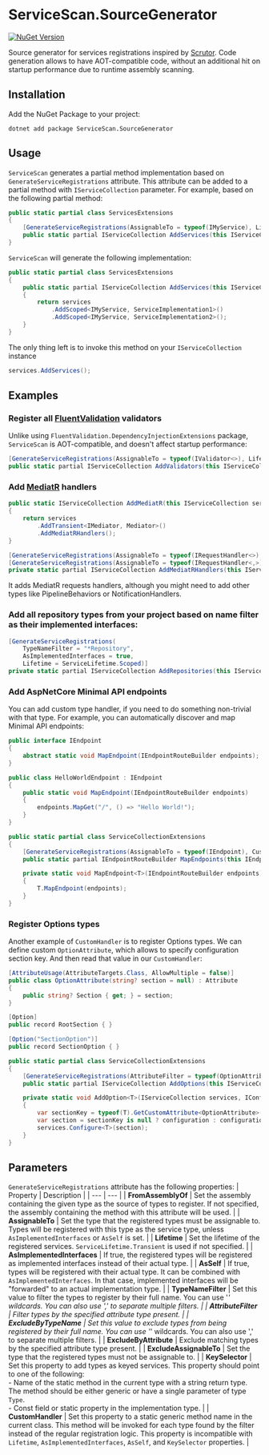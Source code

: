 # ServiceScan.SourceGenerator
[![NuGet Version](https://img.shields.io/nuget/v/ServiceScan.SourceGenerator)](https://www.nuget.org/packages/ServiceScan.SourceGenerator/)

Source generator for services registrations inspired by [Scrutor](https://github.com/khellang/Scrutor/).
Code generation allows to have AOT-compatible code, without an additional hit on startup performance due to runtime assembly scanning.

## Installation 
Add the NuGet Package to your project:
```
dotnet add package ServiceScan.SourceGenerator
```

## Usage

`ServiceScan` generates a partial method implementation based on `GenerateServiceRegistrations` attribute. This attribute can be added to a partial method with `IServiceCollection` parameter. 
For example, based on the following partial method:
```csharp
public static partial class ServicesExtensions
{
    [GenerateServiceRegistrations(AssignableTo = typeof(IMyService), Lifetime = ServiceLifetime.Scoped)]
    public static partial IServiceCollection AddServices(this IServiceCollection services);
}
```

`ServiceScan` will generate the following implementation:
```csharp
public static partial class ServicesExtensions
{
    public static partial IServiceCollection AddServices(this IServiceCollection services)
    {
        return services
            .AddScoped<IMyService, ServiceImplementation1>()
            .AddScoped<IMyService, ServiceImplementation2>();
    }
}
```

The only thing left is to invoke this method on your `IServiceCollection` instance
```csharp
services.AddServices();
```

## Examples

### Register all [FluentValidation](https://github.com/FluentValidation/FluentValidation) validators
Unlike using `FluentValidation.DependencyInjectionExtensions` package, `ServiceScan` is AOT-compatible, and doesn't affect startup performance:
```csharp
[GenerateServiceRegistrations(AssignableTo = typeof(IValidator<>), Lifetime = ServiceLifetime.Singleton)]
public static partial IServiceCollection AddValidators(this IServiceCollection services);
```

### Add [MediatR](https://github.com/jbogard/MediatR) handlers
```csharp
public static IServiceCollection AddMediatR(this IServiceCollection services)
{
    return services
        .AddTransient<IMediator, Mediator>()
        .AddMediatRHandlers();
}

[GenerateServiceRegistrations(AssignableTo = typeof(IRequestHandler<>), Lifetime = ServiceLifetime.Transient)]
[GenerateServiceRegistrations(AssignableTo = typeof(IRequestHandler<,>), Lifetime = ServiceLifetime.Transient)]
private static partial IServiceCollection AddMediatRHandlers(this IServiceCollection services);
```
It adds MediatR requests handlers, although you might need to add other types like PipelineBehaviors or NotificationHandlers.

### Add all repository types from your project based on name filter as their implemented interfaces:
```csharp
[GenerateServiceRegistrations(
    TypeNameFilter = "*Repository",
    AsImplementedInterfaces = true,
    Lifetime = ServiceLifetime.Scoped)]
private static partial IServiceCollection AddRepositories(this IServiceCollection services);
```

### Add AspNetCore Minimal API endpoints
You can add custom type handler, if you need to do something non-trivial with that type. For example, you can automatically discover
and map Minimal API endpoints:
```csharp
public interface IEndpoint
{
    abstract static void MapEndpoint(IEndpointRouteBuilder endpoints);
}

public class HelloWorldEndpoint : IEndpoint
{
    public static void MapEndpoint(IEndpointRouteBuilder endpoints)
    {
        endpoints.MapGet("/", () => "Hello World!");
    }
}

public static partial class ServiceCollectionExtensions
{
    [GenerateServiceRegistrations(AssignableTo = typeof(IEndpoint), CustomHandler = nameof(MapEndpoint))]
    public static partial IEndpointRouteBuilder MapEndpoints(this IEndpointRouteBuilder endpoints);

    private static void MapEndpoint<T>(IEndpointRouteBuilder endpoints) where T : IEndpoint
    {
        T.MapEndpoint(endpoints);
    }
}
```

### Register Options types
Another example of `CustomHandler` is to register Options types. We can define custom `OptionAttribute`, which allows to specify configuration section key.
And then read that value in our `CustomHandler`:
```csharp
[AttributeUsage(AttributeTargets.Class, AllowMultiple = false)]
public class OptionAttribute(string? section = null) : Attribute
{
    public string? Section { get; } = section;
}

[Option]
public record RootSection { }

[Option("SectionOption")]
public record SectionOption { }

public static partial class ServiceCollectionExtensions
{
    [GenerateServiceRegistrations(AttributeFilter = typeof(OptionAttribute), CustomHandler = nameof(AddOption))]
    public static partial IServiceCollection AddOptions(this IServiceCollection services, IConfiguration configuration);

    private static void AddOption<T>(IServiceCollection services, IConfiguration configuration) where T : class
    {
        var sectionKey = typeof(T).GetCustomAttribute<OptionAttribute>()?.Section;
        var section = sectionKey is null ? configuration : configuration.GetSection(sectionKey);
        services.Configure<T>(section);
    }
}
```


## Parameters

`GenerateServiceRegistrations` attribute has the following properties:
| Property | Description |
| --- | --- |
| **FromAssemblyOf** | Set the assembly containing the given type as the source of types to register. If not specified, the assembly containing the method with this attribute will be used. |
| **AssignableTo** | Set the type that the registered types must be assignable to. Types will be registered with this type as the service type, unless `AsImplementedInterfaces` or `AsSelf` is set. |
| **Lifetime** | Set the lifetime of the registered services. `ServiceLifetime.Transient` is used if not specified. |
| **AsImplementedInterfaces** | If true, the registered types will be registered as implemented interfaces instead of their actual type. |
| **AsSelf** | If true, types will be registered with their actual type. It can be combined with `AsImplementedInterfaces`. In that case, implemented interfaces will be "forwarded" to an actual implementation type. |
| **TypeNameFilter** | Set this value to filter the types to register by their full name. You can use '*' wildcards. You can also use ',' to separate multiple filters. |
| **AttributeFilter** | Filter types by the specified attribute type present. |
| **ExcludeByTypeName** | Set this value to exclude types from being registered by their full name. You can use '*' wildcards. You can also use ',' to separate multiple filters. |
| **ExcludeByAttribute** | Exclude matching types by the specified attribute type present. |
| **ExcludeAssignableTo** | Set the type that the registered types must not be assignable to. |
| **KeySelector** | Set this property to add types as keyed services. This property should point to one of the following: <br>- Name of the static method in the current type with a string return type. The method should be either generic or have a single parameter of type `Type`. <br>- Const field or static property in the implementation type. |
| **CustomHandler** | Set this property to a static generic method name in the current class. This method will be invoked for each type found by the filter instead of the regular registration logic. This property is incompatible with `Lifetime`, `AsImplementedInterfaces`, `AsSelf`, and `KeySelector` properties. |